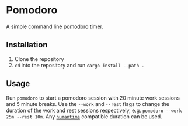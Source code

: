 # Pomodoro

A simple command line [pomodoro](https://en.wikipedia.org/wiki/Pomodoro_Technique) timer.

## Installation

1. Clone the repository
2. `cd` into the repository and run `cargo install --path .`

## Usage

Run `pomodoro` to start a pomodoro session with 20 minute work sessions and 5 minute breaks. Use the `--work` and `--rest` flags to change the duration of the work and rest sessions respectively, e.g. `pomodoro --work 25m --rest 10m`. Any [`humantime`](https://docs.rs/humantime/latest/humantime/) compatible duration can be used.
